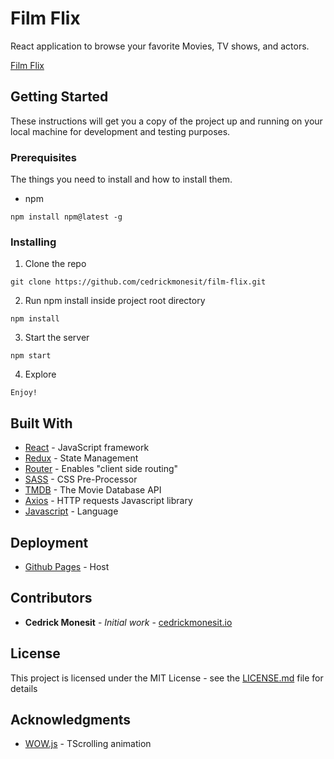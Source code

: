 # Film Flix

React application to browse your favorite Movies, TV shows, and actors.

[Film Flix](https://cedrickmonesit.github.io/film-flix)

## Getting Started

These instructions will get you a copy of the project up and running on your local machine for development and testing purposes.

### Prerequisites

The things you need to install and how to install them.

- npm

```
npm install npm@latest -g
```

### Installing

1. Clone the repo

```
git clone https://github.com/cedrickmonesit/film-flix.git
```

2. Run npm install inside project root directory

```
npm install
```

3. Start the server

```
npm start
```

4. Explore

```
Enjoy!
```

## Built With

- [React](https://reactjs.org/) - JavaScript framework
- [Redux](https://redux.js.org/) - State Management
- [Router](https://reactrouter.com/en/main) - Enables "client side routing"
- [SASS](https://sass-lang.com/) - CSS Pre-Processor
- [TMDB](https://www.themoviedb.org/) - The Movie Database API
- [Axios](https://github.com/axios/axios) - HTTP requests Javascript library
- [Javascript](https://developer.mozilla.org/en-US/docs/Web/JavaScript) - Language

## Deployment
- [Github Pages](https://pages.github.com/) - Host

## Contributors

- **Cedrick Monesit** - _Initial work_ - [cedrickmonesit.io](https://cedrickmonesit.github.io/Portfolio.github.io/)

## License

This project is licensed under the MIT License - see the [LICENSE.md](https://github.com/cedrickmonesit/film-flix/blob/master/LICENSE) file for details

## Acknowledgments

- [WOW.js](https://mynameismatthieu.com/WOW/) - TScrolling animation
